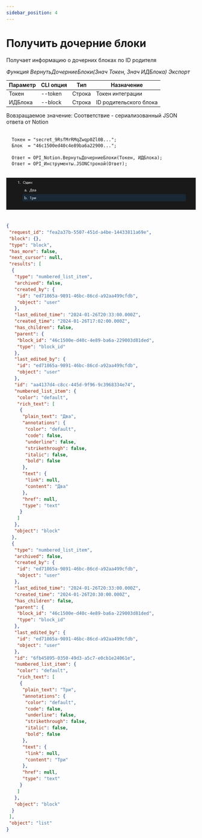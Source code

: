 ```yaml
---
sidebar_position: 4
---
```


# Получить дочерние блоки
Получает информацию о дочерних блоках по ID родителя

*Функция ВернутьДочерниеБлоки(Знач Токен, Знач ИДБлока) Экспорт*

  | Параметр | CLI опция | Тип | Назначение |
  |-|-|-|-|
  | Токен | --token | Строка | Токен интеграции |
  | ИДБлока | --block | Строка | ID родительского блока |
  
  Вовзращаемое значение: Соответствие - сериализованный JSON ответа от Notion

```bsl title="Пример кода"
	
  Токен = "secret_9RsfMrRMqZwqp0Zl0B...";
  Блок  = "46c1500ed40c4e89ba6a22900...";
  
  Ответ = OPI_Notion.ВернутьДочерниеБлоки(Токен, ИДБлока);
  Ответ = OPI_Инструменты.JSONСтрокой(Ответ);
	
```

![Результат](img/3.png)

```json title="Результат"

{
 "request_id": "fea2a37b-5507-451d-a4be-14433811a69e",
 "block": {},
 "type": "block",
 "has_more": false,
 "next_cursor": null,
 "results": [
  {
   "type": "numbered_list_item",
   "archived": false,
   "created_by": {
    "id": "ed71865a-9891-46bc-86cd-a92aa499cfdb",
    "object": "user"
   },
   "last_edited_time": "2024-01-26T20:33:00.000Z",
   "created_time": "2024-01-26T17:02:00.000Z",
   "has_children": false,
   "parent": {
    "block_id": "46c1500e-d40c-4e89-ba6a-229003d81ded",
    "type": "block_id"
   },
   "last_edited_by": {
    "id": "ed71865a-9891-46bc-86cd-a92aa499cfdb",
    "object": "user"
   },
   "id": "aa4137d4-c8cc-445d-9f96-9c3968334e74",
   "numbered_list_item": {
    "color": "default",
    "rich_text": [
     {
      "plain_text": "Два",
      "annotations": {
       "color": "default",
       "code": false,
       "underline": false,
       "strikethrough": false,
       "italic": false,
       "bold": false
      },
      "text": {
       "link": null,
       "content": "Два"
      },
      "href": null,
      "type": "text"
     }
    ]
   },
   "object": "block"
  },
  {
   "type": "numbered_list_item",
   "archived": false,
   "created_by": {
    "id": "ed71865a-9891-46bc-86cd-a92aa499cfdb",
    "object": "user"
   },
   "last_edited_time": "2024-01-26T20:33:00.000Z",
   "created_time": "2024-01-26T20:30:00.000Z",
   "has_children": false,
   "parent": {
    "block_id": "46c1500e-d40c-4e89-ba6a-229003d81ded",
    "type": "block_id"
   },
   "last_edited_by": {
    "id": "ed71865a-9891-46bc-86cd-a92aa499cfdb",
    "object": "user"
   },
   "id": "6fb45895-0350-49d3-a5c7-e0cb1e24061e",
   "numbered_list_item": {
    "color": "default",
    "rich_text": [
     {
      "plain_text": "Три",
      "annotations": {
       "color": "default",
       "code": false,
       "underline": false,
       "strikethrough": false,
       "italic": false,
       "bold": false
      },
      "text": {
       "link": null,
       "content": "Три"
      },
      "href": null,
      "type": "text"
     }
    ]
   },
   "object": "block"
  }
 ],
 "object": "list"
}

```
